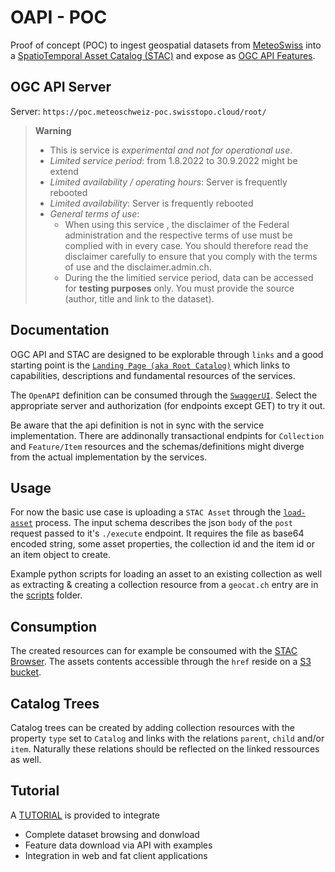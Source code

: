 # OAPI - POC

Proof of concept (POC) to ingest geospatial datasets from [MeteoSwiss](https://www.meteoswiss.admin.ch/home.html) into a [SpatioTemporal Asset Catalog (STAC)](https://stacspec.org/) and expose as [OGC API Features](https://ogcapi.ogc.org/features).

## OGC API Server

Server: `https://poc.meteoschweiz-poc.swisstopo.cloud/root/`

> **Warning**
> - This is service is *experimental and not for operational use*. 
> - *Limited service period*: from 1.8.2022 to 30.9.2022 might be extend
> - *Limited availability / operating hours*: Server is frequently rebooted
> - *Limited availability*: Server is frequently rebooted
> - *General terms of use*: 
>   - When using this service , the disclaimer of the Federal administration and the respective terms of use must be complied with in every case. You should therefore read the disclaimer carefully to ensure that you comply with the terms of use and the disclaimer.admin.ch.
>   - During the the limitied service period, data can be accessed for **testing purposes** only. You must provide the source (author, title and link to the dataset).

## Documentation

OGC API and STAC are designed to be explorable through `links` and a good starting point is the [`Landing Page (aka Root Catalog)`](https://poc.meteoschweiz-poc.swisstopo.cloud/root/) which links to capabilities, descriptions and fundamental resources of the services.

The `OpenAPI` definition can be consumed through the [`SwaggerUI`](https://poc.meteoschweiz-poc.swisstopo.cloud/root/swagger). Select the appropriate server and authorization (for endpoints except GET) to try it out.

Be aware that the api definition is not in sync with the service implementation. There are addinonally transactional endpints for `Collection` and `Feature/Item` resources and the schemas/definitions might diverge from the actual implementation by the services.

## Usage

For now the basic use case is uploading a `STAC Asset` through the [`load-asset`](https://poc.meteoschweiz-poc.swisstopo.cloud/root/processes/load-asset) process. The input schema describes the json `body` of the `post` request passed to it's `./execute` endpoint. It requires the file as base64 encoded string, some asset properties, the collection id and the item id or an item object to create.

Example python scripts for loading an asset to an existing collection as well as extracting & creating a collection resource from a `geocat.ch` entry are in the [scripts](scripts) folder.

## Consumption

The created resources can for example be consoumed with the [STAC Browser](https://radiantearth.github.io/stac-browser/#/external/poc.meteoschweiz-poc.swisstopo.cloud/root/). The assets contents accessible through the `href` reside on a [S3 bucket](http://met-oapi-poc.s3.amazonaws.com/).

## Catalog Trees

Catalog trees can be created by adding collection resources with the property `type` set to `Catalog` and links with the relations `parent`, `child` and/or `item`. Naturally these relations should be reflected on the linked ressources as well.

## Tutorial

A  [TUTORIAL](https://github.com/camptocamp/oapi-poc/blob/main/tutorial/howto.md) is provided to integrate
- Complete dataset browsing  and donwload
- Feature data download via API with examples 
- Integration in web and fat client applications

